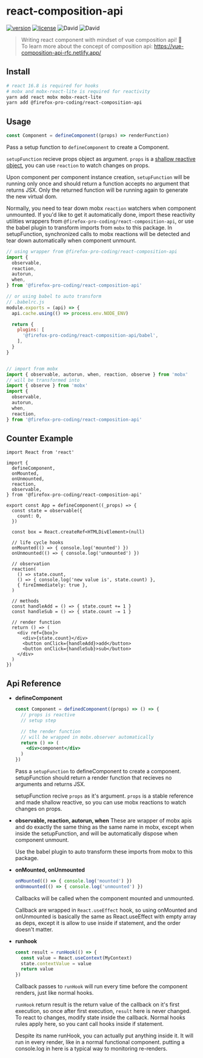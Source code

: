 # react-composition-api

[![version](https://img.shields.io/github/package-json/v/Firefox-Pro-Coding/react-composition-api.svg?style=flat-square)](https://greasyfork.org/zh-CN/scripts/6303-iciba)
[![license](https://img.shields.io/badge/license-MIT-green.svg?longCache=true&style=flat-square)](LICENSE)
![David](https://img.shields.io/david/Firefox-Pro-Coding/react-composition-api.svg?style=flat-square)
![David](https://img.shields.io/david/dev/Firefox-Pro-Coding/react-composition-api.svg?style=flat-square)

> Writing react component with mindset of vue composition api! 🙌  
> To learn more about the concept of composition api: https://vue-composition-api-rfc.netlify.app/

## Install
```sh
# react 16.8 is required for hooks
# mobx and mobx-react-lite is required for reactivity
yarn add react mobx mobx-react-lite
yarn add @firefox-pro-coding/react-composition-api
```

## Usage
```ts
const Component = defineComponent((props) => renderFunction)
```
Pass a setup function to `defineComponent` to create a Component.  

`setupFunction` recieve props object as argument. `props` is a [shallow reactive object](https://mobx.js.org/refguide/api.html#decorators), you can use `reaction` to watch changes on props.

Upon component per component instance creation, `setupFunction` will be running only once and should return a function accepts no argument that returns JSX. Only the returned function will be running again to generate the new virtual dom.  

Normally, you need to tear down mobx `reaction` watchers when component unmounted. If you'd like to get it automatically done, import these reactivity utilities wrappers from `@firefox-pro-coding/react-composition-api`, or use the babel plugin to transform imports from `mobx` to this package. In setupFunction, synchronized calls to mobx reactions will be detected and tear down automatically when component unmount.

```js
// using wrapper from @firefox-pro-coding/react-composition-api
import {
  observable,
  reaction,
  autorun,
  when,
} from '@firefox-pro-coding/react-composition-api'
```
```js
// or using babel to auto transform
// .babelrc.js
module.exports = (api) => {
  api.cache.using(() => process.env.NODE_ENV)

  return {
    plugins: [
      '@firefox-pro-coding/react-composition-api/babel',
    ],
  }
}


// import from mobx
import { observable, autorun, when, reaction, observe } from 'mobx'
// will be transformed into
import { observe } from 'mobx'
import {
  observable,
  autorun,
  when,
  reaction,
} from '@firefox-pro-coding/react-composition-api'
```


## Counter Example
```tsx
import React from 'react'

import {
  defineComponent,
  onMounted,
  onUnmounted,
  reaction,
  observable,
} from '@firefox-pro-coding/react-composition-api'

export const App = defineComponent((_props) => {
  const state = observable({
    count: 0,
  })

  const box = React.createRef<HTMLDivElement>(null)

  // life cycle hooks
  onMounted(() => { console.log('mounted') })
  onUnmounted(() => { console.log('unmounted') })

  // observation
  reaction(
    () => state.count,
    () => { console.log('new value is', state.count) },
    { fireImmediately: true },
  )

  // methods
  const handleAdd = () => { state.count += 1 }
  const handleSub = () => { state.count -= 1 }

  // render function
  return () => (
    <div ref={box}>
      <div>{state.count}</div>
      <button onClick={handleAdd}>add</button>
      <button onClick={handleSub}>sub</button>
    </div>
  )
})
```

## Api Reference
- **defineComponent**
  ```jsx
  const Component = definedComponent((props) => () => {
    // props is reactive
    // setup step

    // the render function
    // will be wrapped in mobx.observer automatically
    return () => (
      <div>component</div>
    )
  })
  ```
  Pass a `setupFunction` to defineComponent to create a component. setupFunction should return a render function that recieves no arguments and returns JSX.  

  setupFunction recive `props` as it's argument. `props` is a stable reference and made shallow reactive, so you can use mobx reactions to watch changes on props.

- **observable, reaction, autorun, when**
  These are wrapper of mobx apis and do exactly the same thing as the same name in mobx, except when inside the setupFunction, and will be automatically dispose when component unmount.  

  Use the babel plugin to auto transform these imports from mobx to this package.

- **onMounted, onUnmounted**
  ```ts
  onMounted(() => { console.log('mounted') })
  onUnmounted(() => { console.log('unmounted') })
  ```
  Callbacks will be called when the component mounted and unmounted.  

  Callback are wrapped in `React.useEffect` hook, so using onMounted and onUnmounted is basically the same as React.useEffect with empty array as deps, except it is allow to use inside if statement, and the order doesn't matter.

- **runhook**
  ```ts
  const result = runHook(() => {
    const value = React.useContext(MyContext)
    state.contextValue = value
    return value
  })
  ```
  Callback passes to `runHook` will run every time before the component renders, just like normal hooks.  

  `runHook` return result is the return value of the callback on it's first execution, so once after first execution, `result` here is never changed. To react to changes, modify state inside the callback. Normal hooks rules apply here, so you cant call hooks inside if statement.

  Despite its name runHook, you can actually put anything inside it. It will run in every render, like in a normal functional component. putting a console.log in here is a typical way to monitoring re-renders.
